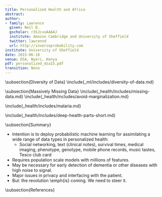 ```yaml
---
title: Personalized Health and Africa
abstract:
author:
- family: Lawrence
  given: Neil D.
  gscholar: r3SJcvoAAAAJ
  institute: Amazon Cambridge and University of Sheffield
  twitter: lawrennd
  url: http://inverseprobability.com
institute: University of Sheffield
date: 2015-06-18
venue: DSA, Nyeri, Kenya
pdf: personalized_dsa15.pdf
transition: None
---
```


<!--\include{_ml/includes/data-plus-model.md}-->
<!--\include{_health/includes/health-motivation-africa.md}-->

\subsection{Diversity of Data}
\include{_ml/includes/diversity-of-data.md}

\subsection{Massively Missing Data}
\include{_health/includes/missing-data.md}
\include{_health/includes/avoid-marginalization.md}

<!--\subsection{Image Data}
\include{_health/includes/image-data.md}-->

<!--\subsection{Survival Data}
\include{_health/includes/survival-data.md}-->

<!--\subsection{Spatial Data}
\include{_health/includes/spatial-data.md}-->

\include{_health/includes/malaria.md}
<!--\include{_health/includes/deep-health-parts.md}-->
\include{_health/includes/deep-health-parts-short.md}
<!--\include{_health/includes/interface.md}-->

\subsection{Summary}

* Intention is to deploy probabilistic machine learning for assimilating a wide range of data types in personalized health:
  * Social networking, text (clinical notes), survival times, medical imaging, phenotype, genotype, mobile phone records, music tastes, Tesco club card
* Requires population scale models with millions of features. 
* May be necessary for early detection of dementia or other diseases with high noise to signal.
* Major issues in privacy and interfacing with the patient.
* But: the revolution \emph{is} coming. We need to steer it.


\subsection{References}
